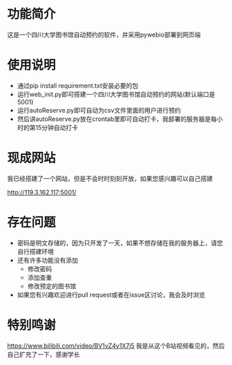 # 功能简介

这是一个四川大学图书馆自动预约的软件，并采用pywebio部署到网页端

# 使用说明

* 通过pip install requirement.txt安装必要的包
* 运行web_init.py即可搭建一个四川大学图书馆自动预约的网站(默认端口是5001)
* 运行autoReserve.py即可自动为csv文件里面的用户进行预约
* 然后讲autoReserve.py放在crontab里即可自动打卡，我部署的服务器是每小时的第15分钟自动打卡

# 现成网站

我已经搭建了一个网站，但是不会时时刻刻开放，如果您感兴趣可以自己搭建

http://119.3.162.117:5001/

# 存在问题

* 密码是明文存储的，因为只开发了一天，如果不想存储在我的服务器上，请您自行搭建环境
* 还有许多功能没有添加
  * 修改密码
  * 添加查重
  * 修改预定的图书馆
* 如果您有兴趣欢迎进行pull request或者在issue区讨论，我会及时浏览
# 特别鸣谢
https://www.bilibili.com/video/BV1vZ4y1X7j5
我是从这个B站视频看见的，然后自己扩充了一下，感谢学长

